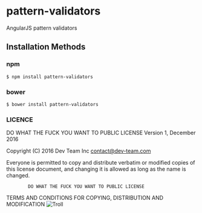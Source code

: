 # pattern-validators
AngularJS pattern validators

## Installation Methods

### npm
```
$ npm install pattern-validators
```
### bower
```
$ bower install pattern-validators
```
### LICENCE
DO WHAT THE FUCK YOU WANT TO PUBLIC LICENSE
                    Version 1, December 2016

 Copyright (C) 2016 Dev Team Inc <contact@dev-team.com>

 Everyone is permitted to copy and distribute verbatim or modified
 copies of this license document, and changing it is allowed as long
 as the name is changed.

            DO WHAT THE FUCK YOU WANT TO PUBLIC LICENSE
   TERMS AND CONDITIONS FOR COPYING, DISTRIBUTION AND MODIFICATION
![Troll](http://i40.tinypic.com/2m4vl2x.jpg) 
